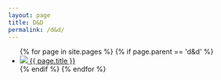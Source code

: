 ```yaml
---
layout: page
title: D&D
permalink: /d&d/
---
```


<ul class="card-list">
  {% for page in site.pages %}
    {% if page.parent == 'd&d' %}
      <li class="card">
        <a class="page-link" href="{{ site.baseurl }}{{ page.url }}">
          <img src="{{page.card_image_url}}">
          <span>
            {{ page.title }}
          </span>
        </a>
      </li>
    {% endif %}
  {% endfor %}
</ul>
